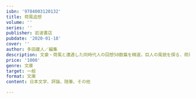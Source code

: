 ```yaml
---
isbn: '9784003120132'
title: 荷風追想
volume: ''
series: ''
publisher: 岩波書店
pubdate: '2020-01-18'
cover: ''
author: 多田蔵人／編集
description: 文豪・荷風と遭遇した同時代人の回想50数篇を精選，巨人の風貌を探る．荷風文学への道案内とする．
price: '1000'
genre: 文庫
target: 一般
format: 文庫
content: 日本文学、評論、随筆、その他

---
```

